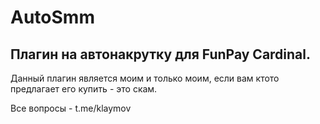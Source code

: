 # AutoSmm
## Плагин на автонакрутку для FunPay Cardinal.
Данный плагин является моим и только моим, если вам ктото предлагает его купить - это скам.

Все вопросы - t.me/klaymov
